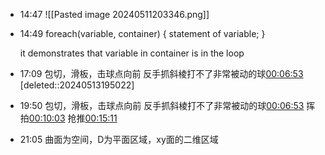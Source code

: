 
- 14:47 ![[Pasted image 20240511203346.png]] 
- 14:49 
	foreach(variable, container)
	{
		statement of variable;
	}
	
	it demonstrates that variable in container is in the loop
	 
- 17:09 
	包切，滑板，击球点向前
	反手抓斜棱打不了非常被动的球[00:06:53](ziyunote://play?path=https%3A%2F%2Fwww.bilibili.com%2Fvideo%2FBV1VH4y1o7ad%2F%3Fspm_id_from%3D333.337.search-card.all.click%26vd_source%3D8b450300cfa6415cb0312754cf65ba30&time=00:06:53) [deleted::20240513195022]
- 19:50 
	包切，滑板，击球点向前
	反手抓斜棱打不了非常被动的球[00:06:53](ziyunote://play?path=https%3A%2F%2Fwww.bilibili.com%2Fvideo%2FBV1VH4y1o7ad%2F%3Fspm_id_from%3D333.337.search-card.all.click%26vd_source%3D8b450300cfa6415cb0312754cf65ba30&time=00:06:53)
	挥拍[00:10:03](ziyunote://play?path=https%3A%2F%2Fwww.bilibili.com%2Fvideo%2FBV1VH4y1o7ad%2F%3Fspm_id_from%3D333.337.search-card.all.click%26vd_source%3D8b450300cfa6415cb0312754cf65ba30&time=00:10:03)
	抢推[00:15:11](ziyunote://play?path=https%3A%2F%2Fwww.bilibili.com%2Fvideo%2FBV1VH4y1o7ad%2F%3Fspm_id_from%3D333.337.search-card.all.click%26vd_source%3D8b450300cfa6415cb0312754cf65ba30&time=00:15:11)
	 
- 21:05 曲面为空间，D为平面区域，xy面的二维区域